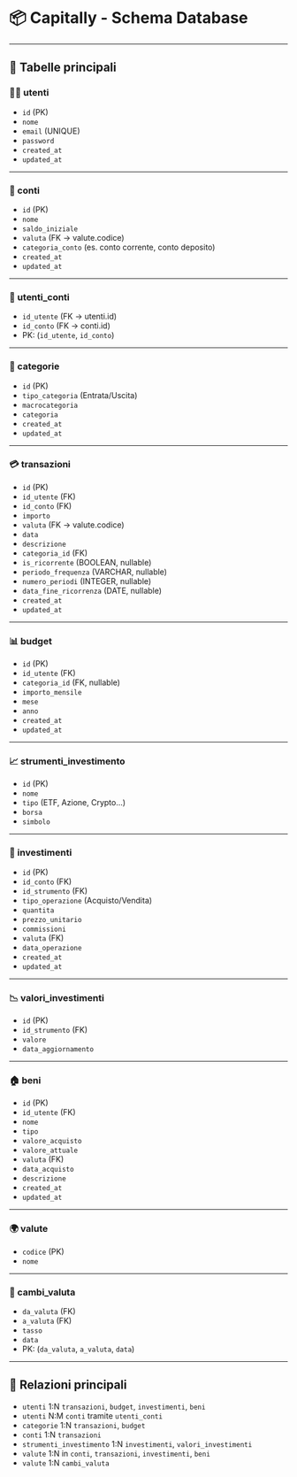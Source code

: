 
# 📦 Capitally - Schema Database

---

## 🔵 Tabelle principali

### 🧑‍💼 utenti
- `id` (PK)
- `nome`
- `email` (UNIQUE)
- `password`
- `created_at`
- `updated_at`

---

### 🏦 conti
- `id` (PK)
- `nome`
- `saldo_iniziale`
- `valuta` (FK → valute.codice)
- `categoria_conto` (es. conto corrente, conto deposito)
- `created_at`
- `updated_at`

---

### 🔗 utenti_conti
- `id_utente` (FK → utenti.id)
- `id_conto` (FK → conti.id)
- PK: (`id_utente`, `id_conto`)

---

### 🧩 categorie
- `id` (PK)
- `tipo_categoria` (Entrata/Uscita)
- `macrocategoria`
- `categoria`
- `created_at`
- `updated_at`

---

### 💳 transazioni
- `id` (PK)
- `id_utente` (FK)
- `id_conto` (FK)
- `importo`
- `valuta` (FK → valute.codice)
- `data`
- `descrizione`
- `categoria_id` (FK)
- `is_ricorrente` (BOOLEAN, nullable)
- `periodo_frequenza` (VARCHAR, nullable)
- `numero_periodi` (INTEGER, nullable)
- `data_fine_ricorrenza` (DATE, nullable)
- `created_at`
- `updated_at`

---

### 📊 budget
- `id` (PK)
- `id_utente` (FK)
- `categoria_id` (FK, nullable)
- `importo_mensile`
- `mese`
- `anno`
- `created_at`
- `updated_at`

---

### 📈 strumenti_investimento
- `id` (PK)
- `nome`
- `tipo` (ETF, Azione, Crypto...)
- `borsa`
- `simbolo`

---

### 💼 investimenti
- `id` (PK)
- `id_conto` (FK)
- `id_strumento` (FK)
- `tipo_operazione` (Acquisto/Vendita)
- `quantita`
- `prezzo_unitario`
- `commissioni`
- `valuta` (FK)
- `data_operazione`
- `created_at`
- `updated_at`

---

### 📉 valori_investimenti
- `id` (PK)
- `id_strumento` (FK)
- `valore`
- `data_aggiornamento`

---

### 🏠 beni
- `id` (PK)
- `id_utente` (FK)
- `nome`
- `tipo`
- `valore_acquisto`
- `valore_attuale`
- `valuta` (FK)
- `data_acquisto`
- `descrizione`
- `created_at`
- `updated_at`

---

### 🌍 valute
- `codice` (PK)
- `nome`

---

### 💱 cambi_valuta
- `da_valuta` (FK)
- `a_valuta` (FK)
- `tasso`
- `data`
- PK: (`da_valuta`, `a_valuta`, `data`)

---

## 🧭 Relazioni principali

- `utenti` 1:N `transazioni`, `budget`, `investimenti`, `beni`
- `utenti` N:M `conti` tramite `utenti_conti`
- `categorie` 1:N `transazioni`, `budget`
- `conti` 1:N `transazioni`
- `strumenti_investimento` 1:N `investimenti`, `valori_investimenti`
- `valute` 1:N in `conti`, `transazioni`, `investimenti`, `beni`
- `valute` 1:N `cambi_valuta`